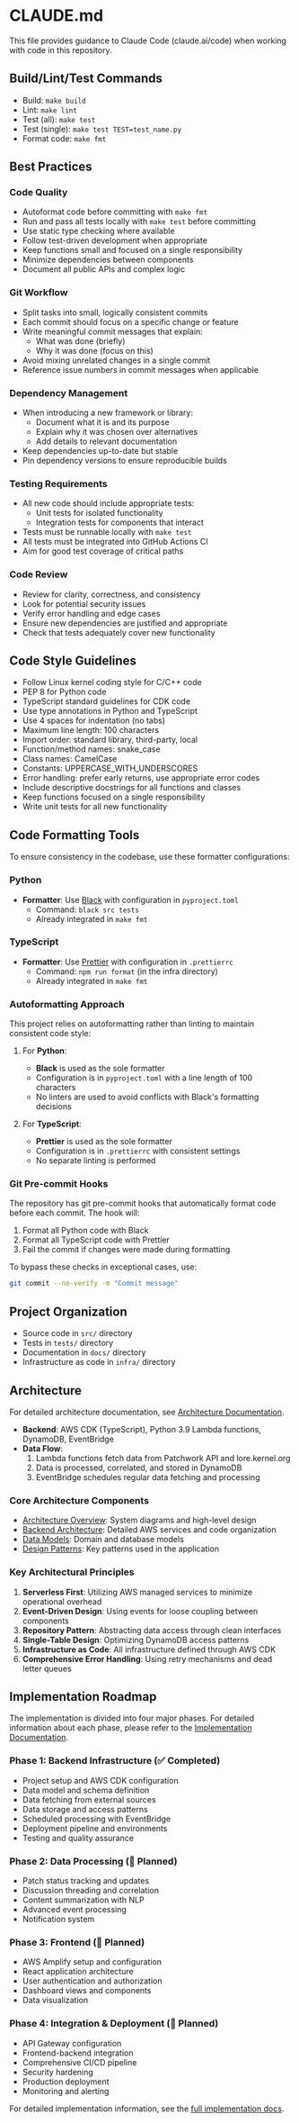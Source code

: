 # CLAUDE.md

This file provides guidance to Claude Code (claude.ai/code) when working with code in this repository.

## Build/Lint/Test Commands
- Build: `make build`
- Lint: `make lint`
- Test (all): `make test`
- Test (single): `make test TEST=test_name.py`
- Format code: `make fmt`

## Best Practices

### Code Quality
- Autoformat code before committing with `make fmt`
- Run and pass all tests locally with `make test` before committing
- Use static type checking where available
- Follow test-driven development when appropriate
- Keep functions small and focused on a single responsibility
- Minimize dependencies between components
- Document all public APIs and complex logic

### Git Workflow
- Split tasks into small, logically consistent commits
- Each commit should focus on a specific change or feature
- Write meaningful commit messages that explain:
  - What was done (briefly)
  - Why it was done (focus on this)
- Avoid mixing unrelated changes in a single commit
- Reference issue numbers in commit messages when applicable

### Dependency Management
- When introducing a new framework or library:
  - Document what it is and its purpose
  - Explain why it was chosen over alternatives
  - Add details to relevant documentation
- Keep dependencies up-to-date but stable
- Pin dependency versions to ensure reproducible builds

### Testing Requirements
- All new code should include appropriate tests:
  - Unit tests for isolated functionality
  - Integration tests for components that interact
- Tests must be runnable locally with `make test`
- All tests must be integrated into GitHub Actions CI
- Aim for good test coverage of critical paths

### Code Review
- Review for clarity, correctness, and consistency
- Look for potential security issues
- Verify error handling and edge cases
- Ensure new dependencies are justified and appropriate
- Check that tests adequately cover new functionality

## Code Style Guidelines
- Follow Linux kernel coding style for C/C++ code
- PEP 8 for Python code
- TypeScript standard guidelines for CDK code
- Use type annotations in Python and TypeScript
- Use 4 spaces for indentation (no tabs)
- Maximum line length: 100 characters
- Import order: standard library, third-party, local
- Function/method names: snake_case
- Class names: CamelCase
- Constants: UPPERCASE_WITH_UNDERSCORES
- Error handling: prefer early returns, use appropriate error codes
- Include descriptive docstrings for all functions and classes
- Keep functions focused on a single responsibility
- Write unit tests for all new functionality

## Code Formatting Tools

To ensure consistency in the codebase, use these formatter configurations:

### Python

- **Formatter**: Use [Black](https://black.readthedocs.io/) with configuration in `pyproject.toml`
  - Command: `black src tests`
  - Already integrated in `make fmt`

### TypeScript

- **Formatter**: Use [Prettier](https://prettier.io/) with configuration in `.prettierrc`
  - Command: `npm run format` (in the infra directory)
  - Already integrated in `make fmt`

### Autoformatting Approach

This project relies on autoformatting rather than linting to maintain consistent code style:

1. For **Python**:
   - **Black** is used as the sole formatter
   - Configuration is in `pyproject.toml` with a line length of 100 characters
   - No linters are used to avoid conflicts with Black's formatting decisions
   
2. For **TypeScript**:
   - **Prettier** is used as the sole formatter
   - Configuration is in `.prettierrc` with consistent settings
   - No separate linting is performed

### Git Pre-commit Hooks

The repository has git pre-commit hooks that automatically format code before each commit. The hook will:

1. Format all Python code with Black
2. Format all TypeScript code with Prettier
3. Fail the commit if changes were made during formatting

To bypass these checks in exceptional cases, use:

```bash
git commit --no-verify -m "Commit message"
```

## Project Organization
- Source code in `src/` directory
- Tests in `tests/` directory
- Documentation in `docs/` directory
- Infrastructure as code in `infra/` directory

## Architecture

For detailed architecture documentation, see [Architecture Documentation](./docs/architecture/).

- **Backend**: AWS CDK (TypeScript), Python 3.9 Lambda functions, DynamoDB, EventBridge
- **Data Flow**:
  1. Lambda functions fetch data from Patchwork API and lore.kernel.org
  2. Data is processed, correlated, and stored in DynamoDB
  3. EventBridge schedules regular data fetching and processing

### Core Architecture Components

- [Architecture Overview](./docs/architecture/overview.md): System diagrams and high-level design
- [Backend Architecture](./docs/architecture/backend.md): Detailed AWS services and code organization
- [Data Models](./docs/architecture/data-models.md): Domain and database models
- [Design Patterns](./docs/architecture/design-patterns.md): Key patterns used in the application

### Key Architectural Principles

1. **Serverless First**: Utilizing AWS managed services to minimize operational overhead
2. **Event-Driven Design**: Using events for loose coupling between components
3. **Repository Pattern**: Abstracting data access through clean interfaces
4. **Single-Table Design**: Optimizing DynamoDB access patterns
5. **Infrastructure as Code**: All infrastructure defined through AWS CDK
6. **Comprehensive Error Handling**: Using retry mechanisms and dead letter queues

## Implementation Roadmap

The implementation is divided into four major phases. For detailed information about each phase, please refer to the [Implementation Documentation](./docs/implementation/).

### Phase 1: Backend Infrastructure (✅ Completed)
- Project setup and AWS CDK configuration
- Data model and schema definition
- Data fetching from external sources
- Data storage and access patterns
- Scheduled processing with EventBridge
- Deployment pipeline and environments
- Testing and quality assurance

### Phase 2: Data Processing (🔄 Planned)
- Patch status tracking and updates
- Discussion threading and correlation
- Content summarization with NLP
- Advanced event processing
- Notification system

### Phase 3: Frontend (🔄 Planned)
- AWS Amplify setup and configuration
- React application architecture
- User authentication and authorization
- Dashboard views and components
- Data visualization

### Phase 4: Integration & Deployment (🔄 Planned)
- API Gateway configuration
- Frontend-backend integration
- Comprehensive CI/CD pipeline
- Security hardening
- Production deployment
- Monitoring and alerting

For detailed implementation information, see the [full implementation docs](./docs/implementation/).